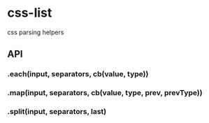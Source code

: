 # css-list
css parsing helpers

## API

### .each(input, separators, cb(value, type))

### .map(input, separators, cb(value, type, prev, prevType))

### .split(input, separators, last)
